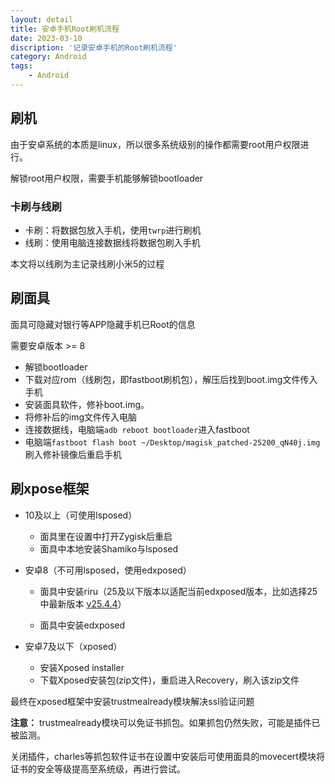 ```yaml
---
layout: detail
title: 安卓手机Root刷机流程
date: 2023-03-10
discription: '记录安卓手机的Root刷机流程'
category: Android
tags:
    - Android
---
```


## 刷机
由于安卓系统的本质是linux，所以很多系统级别的操作都需要root用户权限进行。

解锁root用户权限，需要手机能够解锁bootloader

### 卡刷与线刷
- 卡刷：将数据包放入手机，使用`twrp`进行刷机
- 线刷：使用电脑连接数据线将数据包刷入手机

本文将以线刷为主记录线刷小米5的过程


## 刷面具 
面具可隐藏对银行等APP隐藏手机已Root的信息

需要安卓版本 >= 8

- 解锁bootloader
- 下载对应rom（线刷包，即fastboot刷机包），解压后找到boot.img文件传入手机
- 安装面具软件，修补boot.img。
- 将修补后的img文件传入电脑
- 连接数据线，电脑端`adb reboot bootloader`进入fastboot
- 电脑端`fastboot flash boot ~/Desktop/magisk_patched-25200_qN40j.img `刷入修补镜像后重启手机

## 刷xpose框架

- 10及以上（可使用lsposed）
  - 面具里在设置中打开Zygisk后重启
  - 面具中本地安装Shamiko与lsposed

- 安卓8（不可用lsposed，使用edxposed）
  - 面具中安装riru（25及以下版本以适配当前edxposed版本，比如选择25中最新版本 [v25.4.4](https://links.jianshu.com/go?to=https%3A%2F%2Fgithub.com%2FRikkaApps%2FRiru%2Freleases%2Ftag%2Fv25.4.4)）

  - 面具中安装edxposed

- 安卓7及以下（xposed）
  - 安装Xposed installer
  - 下载Xposed安装包(zip文件)，重启进入Recovery，刷入该zip文件

最终在xposed框架中安装trustmealready模块解决ssl验证问题

**注意：**
trustmealready模块可以免证书抓包。如果抓包仍然失败，可能是插件已被监测。

关闭插件，charles等抓包软件证书在设置中安装后可使用面具的movecert模块将证书的安全等级提高至系统级，再进行尝试。
